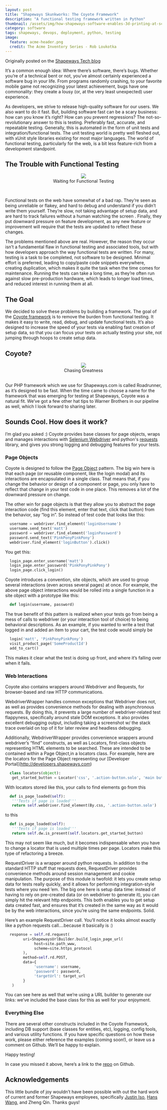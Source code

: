 ```yaml
---
layout: post
title: "Shapeways Skunkworks: The Coyote Framework"
description: "A functional testing framework written in Python"
thumbnail: /assets/img/how-shapeways-software-enables-3d-printing-at-scale/neutronium.png
category: software
tags: shapeways, devops, deployment, python, testing
image:
  feature: acme-header.png
  credit: The Acme Inventory Series - Rob Loukotka
---
```

Originally posted on the [Shapeways Tech blog](https://medium.com/shapeways-tech/shapeways-skunkworks-the-coyote-framework-85ef734b0ff7)

It’s a common enough idea: Where there’s software, there’s bugs. Whether you’re of a technical bent or not, you’ve almost certainly experienced a software bug in your life. From programs randomly crashing, to your favorite mobile game not recognizing your latest achievement, bugs have one commonality: they create a lousy (or, at the very least unexpected) user experience.

As developers, we strive to release high-quality software for our users. We also want to do it fast. But, building software fast can be a scary business: how can you know it’s right? How can you prevent regressions? The not-so-revolutionary answer to this is testing. Preferably fast, accurate, and repeatable testing. Generally, this is automated in the form of unit tests and integration/functional tests. The unit testing world is pretty well fleshed out, with xUnit style libraries existing for most major languages. The world of functional testing, particularly for the web, is a bit less feature-rich from a development standpoint.

## The Trouble with Functional Testing
<figure>
	<center>
  		<img src="/assets/img/coyote-framework/waiting.jpeg" />
  		<figcaption>Waiting for Functional Testing</figcaption>
	</center>
</figure>
<br>

Functional tests on the web have somewhat of a bad rap. They’re seen as being unreliable or flakey, and hard to debug and understand if you didn’t write them yourself. They’re slow, not taking advantage of setup data, and are hard to track failures without a human watching the screen . Finally, they put downward pressure on feature development, as any new feature or improvement will require that the tests are updated to reflect these changes.

The problems mentioned above are real. However, the reason they occur isn’t a fundamental flaw in functional testing and associated tools, but with how developers approach the way functional tests are written. For many, testing is a task to be completed, not software to be designed. Minimal effort is preferred, leading to copy/paste code snippets everywhere, creating duplication, which makes it quite the task when the time comes for maintenance. Running the tests can take a long time, as they’re often run against slow pre-production hardware, which leads to longer load times, and reduced interest in running them at all.

## The Goal

We decided to solve these problems by building a framework. The goal of the [Coyote framework](https://github.com/Shapeways/coyote_framework) is to remove the burden from functional testing. It makes it easy to write, read, debug, and update functional tests. It’s also designed to increase the speed of your tests via enabling fast creation of setup data, so that you can focus your tests on actually testing your site, not jumping through hoops to create setup data.

## Coyote?
<figure>
  <center>
      <img src="/assets/img/coyote-framework/dinnertime.gif" />
      <figcaption>Chasing Greatness</figcaption>
  </center>
</figure>
<br>
Our PHP framework which we use for Shapeways.com is called Roadrunner, as it’s designed to be fast. When the time came to choose a name for the framework that was emerging for testing at Shapeways, Coyote was a natural fit. We’ve got a few other hat tips to Warner Brothers in our pipeline as well, which I look forward to sharing later.

## Sounds Cool.  How does it work?
I’m glad you asked :) Coyote provides base classes for page objects, wraps and manages interactions with [Selenium Webdriver](http://www.seleniumhq.org/projects/webdriver/) and python's [requests](http://docs.python-requests.org/en/master/) library, and gives you strong logging and debugging features for your tests.

### Page Objects
Coyote is designed to follow the [Page Object](http://martinfowler.com/bliki/PageObject.html) pattern. The big win here is that each page (or reusable component, like the login modal) and its interactions are encapsulated in a single class. That means that, if you change the behavior or design of a component or page, you only have to reflect that change in your test code in one place. This removes a lot of the downward pressure on change.

The other win for page objects is that they allow you to abstract the page interaction code (find this element, enter that text, click that button) from the behavior, say “log in”. So instead of test code that looks like this:

```python
  username = webdriver.find_element('loginUsername')
  username.send_text('matt')
  password = webdriver.find_element('loginPassword')
  password.send_text('PinkPonyPinkPony')
  webdriver.find_element('loginButton').click()
```

You get this:

```python
  login_page.enter_username('matt')
  login_page.enter_password('PinkPonyPinkPony')
  login_page.click_login()
```

Coyote introduces a convention, site objects, which are used to group several interactions (even across several pages) at once. For example, the above page object interactions would be rolled into a single function in a site object with a prototype like this:

```python
  def login(username, password)
```

The true benefit of this pattern is realized when your tests go from being a mess of calls to webdriver (or your interaction tool of choice) to being behavioral descriptions. As an example, if you wanted to write a test that logged in and added an item to your cart, the test code would simply be

```python
  login('matt', 'PinkPonyPinkPony')
  visit_product_page('SomeProductId')
  add_to_cart()
```

This makes it clear what the test is doing up front, and where it’s falling over when it fails.

### Web Interactions
Coyote also contains wrappers around Webdriver and Requests, for browser-based and raw HTTP communications.

WebdriverWrapper handles common exceptions that Webdriver does not, as well as provides convenience methods for dealing with asynchronous requests. By doing this, it prevents a large number of webdriver-related test flappyness, specifically around stale DOM exceptions. It also provides excellent debugging output, including taking a screenshot w/ the stack trace overlaid on top of it for later review and headless debugging.

Additionally, WebdriverWrapper provides convenience wrappers around webdriver’s “find” constructs, as well as Locators, first-class objects representing HTML elements to be searched. These are intended to be contained within a Page Object,in a locators class. For example, here are the locators for the Page Object representing our [Developer Portal[(http://developers.shapeways.com)

```python
  class locators(object):
   get_started_button = Locator('css', '.action-button.solo', 'main button to get started')
```

With locators stored like this, your calls to find elements go from this

```python
  def is_page_loaded(self):
   '''Tests if page is loaded'''
   return self.webdriver.find_element(By.css, '.action-button.solo')
```

to this

```python
  def is_page_loaded(self):
   '''Tests if page is loaded'''
   return self.dw.is_present(self.locators.get_started_button)
 ```

 This may not seem like much, but it becomes indispensable when you have to change a locator that is used multiple times per page. Locators make this type of refactoring a breeze.

RequestDriver is a wrapper around python requests. In addition to the standard HTTP stuff that requests does, RequestDriver provides convenience methods around session management and cookie manipulation. The purpose of this module is twofold: it lets you create setup data for tests really quickly, and it allows for performing integration-style tests where you need ’em. The big one here is setup data time: instead of having to rely on pre-created data (or on webdriver to generate it), you can simply hit the relevant http endpoints. This both enables you to get setup data created fast, and ensures that it’s created in the same way as it would be by the web interactions, since you’re using the same endpoints. Solid.

Here’s an example RequestDriver call. You’ll notice it looks almost exactly like a python requests call….because it basically is :)

```python
  response = self.rd.request(
        uri=ShapewaysUrlBuilder.build_login_page_url(
             host=site.path_www, 
             scheme=site.https_protocol
        ),
        method=self.rd.POST,
        data={
             'username': username,
             'password': password,
             'targetUrl': target_url
        }
   )
```

You can see here as well that we’re using a URL builder to generate our links: we’ve included the base class for this as well for your enjoyment.

### Everything Else
There are several other constructs included in the Coyote Framework, including DB support (base classes for entities, etc), logging, config tools, and various utility functions. If you have specific questions on how these work, please either reference the examples (coming soon!), or leave us a comment on Github. We’ll be happy to explain.

Happy testing!

In case you missed it above, here’s a link to the [repo](https://github.com/Shapeways/coyote_framework) on Github.

## Acknowledgements
This little bundle of joy wouldn’t have been possible with out the hard work of current and former Shapeways employees, specifically [Justin Iso](https://github.com/justiniso), [Hans Wang](https://github.com/hansw47), and Zheng Qin. Thanks guys!